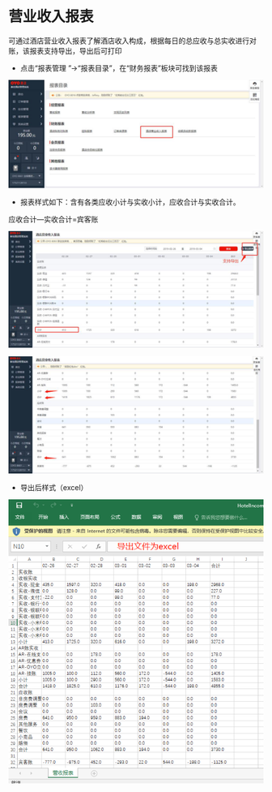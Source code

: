 # 营业收入报表

可通过酒店营业收入报表了解酒店收入构成，根据每日的总应收与总实收进行对账，该报表支持导出，导出后可打印

* 点击“报表管理 ”→“报表目录”，在“财务报表”板块可找到该报表

![](../../../.gitbook/assets/image%20%28230%29.png)

* 报表样式如下：含有各类应收小计与实收小计，应收合计与实收合计。

应收合计—实收合计=宾客账

![](../../../.gitbook/assets/image%20%28346%29.png)

![](../../../.gitbook/assets/image%20%28301%29.png)

* 导出后样式（excel）

![](../../../.gitbook/assets/image%20%28268%29.png)


